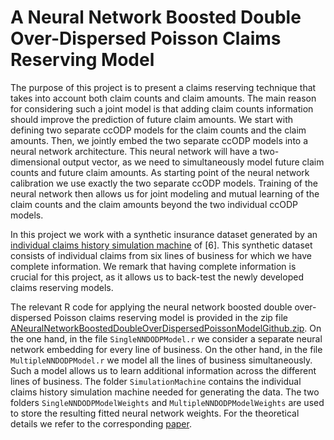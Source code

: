 # A Neural Network Boosted Double Over-Dispersed Poisson Claims Reserving Model
The purpose of this project is to present a claims reserving technique that takes into account both claim counts and claim amounts. The main reason for considering such a joint model is that adding claim counts information should improve the prediction of future claim amounts. We start with defining two separate ccODP models for the claim counts and the claim amounts. Then, we jointly embed the two separate ccODP models into a neural network architecture. This neural network will have a two-dimensional output vector, as we need to simultaneously model future claim counts and future claim amounts. As starting point of the neural network calibration we use exactly the two separate ccODP models. Training of the neural network then allows us for joint modeling and mutual learning of the claim counts and the claim amounts beyond the two individual ccODP models.

In this project we work with a synthetic insurance dataset generated by an [individual claims history simulation machine](https://www.mdpi.com/2227-9091/6/2/29) of [6]. This synthetic dataset consists of individual claims from six lines of business for which we have complete information. We remark that having complete information is crucial for this project, as it allows us to back-test the newly developed claims reserving models.

The relevant R code for applying the neural network boosted double over-dispersed Poisson claims reserving model is provided in the zip file [ANeuralNetworkBoostedDoubleOverDispersedPoissonModelGithub.zip](https://github.com/gabrielliandrea/neuralnetworkdoubleODP/blob/master/ANeuralNetworkBoostedDoubleOverDispersedPoissonModelGithub.zip). On the one hand, in the file `SingleNNDODPModel.r` we consider a separate neural network embedding for every line of business. On the other hand, in the file `MultipleNNDODPModel.r` we model all the lines of business simultaneously. Such a model allows us to learn additional information across the different lines of business. The folder `SimulationMachine` contains the individual claims history simulation machine needed for generating the data. The two folders `SingleNNDODPModelWeights` and `MultipleNNDODPModelWeights` are used to store the resulting fitted neural network weights. For the theoretical details we refer to the corresponding [paper](https://papers.ssrn.com/sol3/papers.cfm?abstract_id=3365517).
